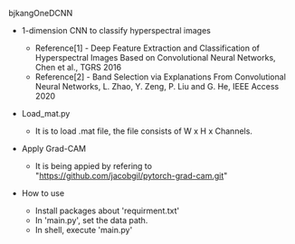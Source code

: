 bjkangOneDCNN

+ 1-dimension CNN to classify hyperspectral images
  + Reference[1] - Deep Feature Extraction and Classification of Hyperspectral Images Based on Convolutional Neural Networks, Chen et al., TGRS 2016
  + Reference[2] - Band Selection via Explanations From Convolutional Neural Networks, L. Zhao, Y. Zeng, P. Liu and G. He, IEEE Access 2020

+ Load_mat.py
  + It is to load .mat file, the file consists of W x H x Channels.

+ Apply Grad-CAM
  + It is being appied by refering to "https://github.com/jacobgil/pytorch-grad-cam.git"

+ How to use
  + Install packages about 'requirment.txt'
  + In 'main.py', set the data path.
  + In shell, execute 'main.py'